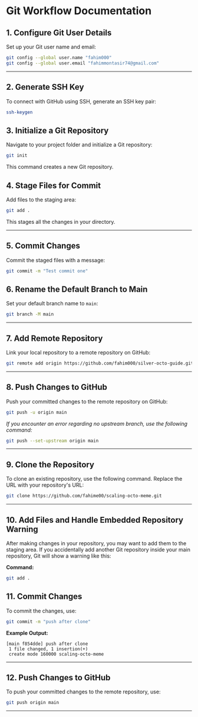 

# Git Workflow Documentation

## 1. Configure Git User Details
Set up your Git user name and email:

```bash
git config --global user.name "fahim000"
git config --global user.email "fahimmontasir74@gmail.com"
```

---

## 2. Generate SSH Key
To connect with GitHub using SSH, generate an SSH key pair:

```bash
ssh-keygen
```



## 3. Initialize a Git Repository
Navigate to your project folder and initialize a Git repository:

```bash
git init
```

This command creates a new Git repository.



## 4. Stage Files for Commit
Add files to the staging area:

```bash
git add .
```

This stages all the changes in your directory.

---

## 5. Commit Changes
Commit the staged files with a message:

```bash
git commit -m "Test commit one"
```



## 6. Rename the Default Branch to Main
Set your default branch name to `main`:

```bash
git branch -M main
```

---

## 7. Add Remote Repository
Link your local repository to a remote repository on GitHub:

```bash
git remote add origin https://github.com/fahim000/silver-octo-guide.git
```

---

## 8. Push Changes to GitHub
Push your committed changes to the remote repository on GitHub:

```bash
git push -u origin main
```

*If you encounter an error regarding no upstream branch, use the following command:*
```bash
git push --set-upstream origin main
```

---

## 9. Clone the Repository
To clone an existing repository, use the following command. Replace the URL with your repository's URL:

```bash
git clone https://github.com/fahime00/scaling-octo-meme.git
```



---

## 10. Add Files and Handle Embedded Repository Warning
After making changes in your repository, you may want to add them to the staging area. If you accidentally add another Git repository inside your main repository, Git will show a warning like this:

**Command:**
```bash
git add .
```


## 11. Commit Changes
To commit the changes, use:

```bash
git commit -m "push after clone"
```

**Example Output:**
```plaintext
[main f854dde] push after clone
 1 file changed, 1 insertion(+)
 create mode 160000 scaling-octo-meme
```

---

## 12. Push Changes to GitHub
To push your committed changes to the remote repository, use:

```bash
git push origin main
```




---
